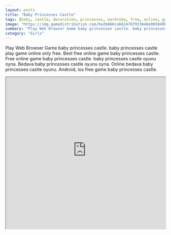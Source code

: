 ```yaml
---
layout: posts
title: "Baby Princesses Castle"
tags: [baby, castle, decoration, princesses, wardrobe, free, online, games, oyna, game, free, games, play, play, games]
image: "https://img.gamedistribution.com/be26866ca6624707933848e005049b9e.jpg"
summary: "Play Web Browser Game baby princesses castle. baby princesses castle play game online only free. Best free online game baby princesses castle. Free online game baby princesses castle. baby princesses castle oyunu oyna. Bedava baby princesses castle oyunu oyna. Online bedava baby princesses castle oyunu. Android, ios free game baby princesses castle."
category: "Girls"
---
```


Play Web Browser Game baby princesses castle. baby princesses castle play game online only free. Best free online game baby princesses castle. Free online game baby princesses castle. baby princesses castle oyunu oyna. Bedava baby princesses castle oyunu oyna. Online bedava baby princesses castle oyunu. Android, ios free game baby princesses castle.

<iframe width="100%" height="480px;" src="https://flash.gamedistribution.com?game=be26866ca6624707933848e005049b9e"></iframe>